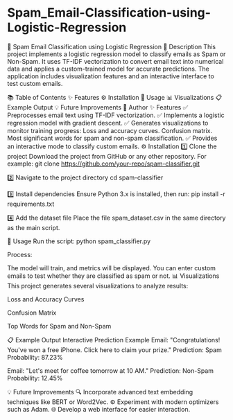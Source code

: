 # Spam_Email-Classification-using-Logistic-Regression
📧 Spam Email Classification using Logistic Regression
📝 Description
This project implements a logistic regression model to classify emails as Spam or Non-Spam.
It uses TF-IDF vectorization to convert email text into numerical data and applies a custom-trained model for accurate predictions.
The application includes visualization features and an interactive interface to test custom emails.

📚 Table of Contents
✨ Features
⚙️ Installation
🚀 Usage
📊 Visualizations
📋 Example Output
💡 Future Improvements
👤 Author
✨ Features
✅ Preprocesses email text using TF-IDF vectorization.
✅ Implements a logistic regression model with gradient descent.
✅ Generates visualizations to monitor training progress:
Loss and accuracy curves.
Confusion matrix.
Most significant words for spam and non-spam classification.
✅ Provides an interactive mode to classify custom emails.
⚙️ Installation
1️⃣ Clone the project
Download the project from GitHub or any other repository. For example:
git clone https://github.com/your-repo/spam-classifier.git

2️⃣ Navigate to the project directory
cd spam-classifier

3️⃣ Install dependencies
Ensure Python 3.x is installed, then run:
pip install -r requirements.txt

4️⃣ Add the dataset file
Place the file spam_dataset.csv in the same directory as the main script.

🚀 Usage
Run the script:
python spam_classifier.py

Process:

The model will train, and metrics will be displayed.
You can enter custom emails to test whether they are classified as spam or not.
📊 Visualizations
This project generates several visualizations to analyze results:

Loss and Accuracy Curves

Confusion Matrix

Top Words for Spam and Non-Spam

📋 Example Output
Interactive Prediction Example
Email: "Congratulations! You've won a free iPhone. Click here to claim your prize."
Prediction: Spam
Probability: 87.23%

Email: "Let's meet for coffee tomorrow at 10 AM."
Prediction: Non-Spam
Probability: 12.45%

💡 Future Improvements
🔍 Incorporate advanced text embedding techniques like BERT or Word2Vec.
⚙️ Experiment with modern optimizers such as Adam.
🌐 Develop a web interface for easier interaction.
